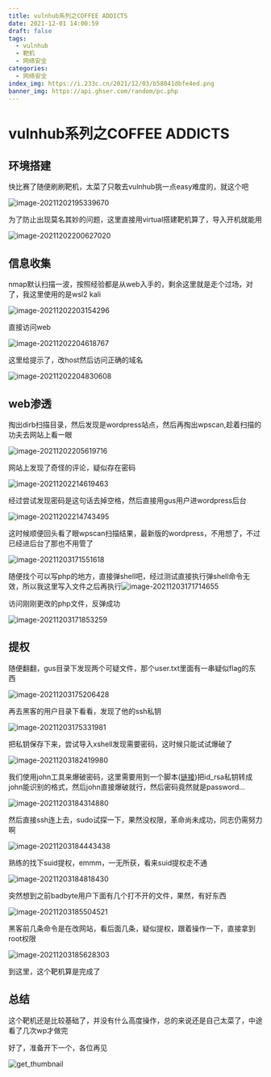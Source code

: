 ```yaml
---
title: vulnhub系列之COFFEE ADDICTS
date: 2021-12-01 14:00:59
draft: false
tags:
  - vulnhub
  - 靶机
  - 网络安全
categories:
  - 网络安全
index_img: https://i.233c.cn/2021/12/03/b58041dbfe4ed.png
banner_img: https://api.ghser.com/random/pc.php
---
```


# vulnhub系列之COFFEE ADDICTS

## 环境搭建

快比赛了随便刷刷靶机，太菜了只敢去vulnhub挑一点easy难度的，就这个吧

![image-20211202195339670](https://i.233c.cn/2021/12/02/88b0c2ae1775a.png)



为了防止出现莫名其妙的问题，这里直接用virtual搭建靶机算了，导入开机就能用

![image-20211202200627020](https://i.233c.cn/2021/12/02/da9add28fd671.png)



## 信息收集

nmap默认扫描一波，按照经验都是从web入手的，剩余这里就是走个过场，对了，我这里使用的是wsl2 kali

![image-20211202203154296](https://i.233c.cn/2021/12/02/c7604f72e42be.png)

直接访问web

![image-20211202204618767](https://i.233c.cn/2021/12/02/d0788b7776aee.png)

这里给提示了，改host然后访问正确的域名

![image-20211202204830608](https://i.233c.cn/2021/12/02/da44e7a292622.png)



## web渗透

掏出dirb扫描目录，然后发现是wordpress站点，然后再掏出wpscan,趁着扫描的功夫去网站上看一眼

![image-20211202205619716](https://i.233c.cn/2021/12/02/ef2f7f080d51d.png)

网站上发现了奇怪的评论，疑似存在密码

![image-20211202214619463](https://i.233c.cn/2021/12/02/0dd74ca49341a.png)

经过尝试发现密码是这句话去掉空格，然后直接用gus用户进wordpress后台

![image-20211202214743495](https://i.233c.cn/2021/12/02/a1e2715e18065.png)

这时候顺便回头看了眼wpscan扫描结果，最新版的wordpress，不用想了，不过已经进后台了那也不用管了

![image-20211203171551618](https://i.233c.cn/2021/12/03/81bbbceacd6ce.png)

随便找个可以写php的地方，直接弹shell吧，经过测试直接执行弹shell命令无效，所以我这里写入文件之后再执行![image-20211203171714655](https://i.233c.cn/2021/12/03/5535de834259a.png)

访问刚刚更改的php文件，反弹成功

![image-20211203171853259](https://i.233c.cn/2021/12/03/ec13b0d2780b7.png)



## 提权

随便翻翻，gus目录下发现两个可疑文件，那个user.txt里面有一串疑似flag的东西

![image-20211203175206428](https://i.233c.cn/2021/12/03/c093049c15971.png)

再去黑客的用户目录下看看，发现了他的ssh私钥

![image-20211203175331981](https://i.233c.cn/2021/12/03/97ee1d6dee6ab.png)

把私钥保存下来，尝试导入xshell发现需要密码，这时候只能试试爆破了

![image-20211203182419980](https://i.233c.cn/2021/12/03/0dab3cd0a0a0e.png)



我们使用john工具来爆破密码，这里需要用到一个脚本([链接](https://github.com/openwall/john/blob/bleeding-jumbo/run/ssh2john.py))把id_rsa私钥转成john能识别的格式，然后john直接爆破就行，然后密码竟然就是password...

![image-20211203184314880](https://i.233c.cn/2021/12/03/5c15c4f55b238.png)



然后直接ssh连上去，sudo试探一下，果然没权限，革命尚未成功，同志仍需努力啊

![image-20211203184443438](https://i.233c.cn/2021/12/03/6a73325c53305.png)



熟练的找下suid提权，emmm，一无所获，看来suid提权走不通

![image-20211203184818430](https://i.233c.cn/2021/12/03/bf4913941c1e5.png)



突然想到之前badbyte用户下面有几个打不开的文件，果然，有好东西

![image-20211203185504521](https://i.233c.cn/2021/12/03/72f0a8556ee8b.png)



黑客前几条命令是在改网站，看后面几条，疑似提权，跟着操作一下，直接拿到root权限

![image-20211203185628303](https://i.233c.cn/2021/12/03/2d8240bbd6d16.png)



到这里，这个靶机算是完成了

## 总结

这个靶机还是比较基础了，并没有什么高度操作，总的来说还是自己太菜了，中途看了几次wp才做完

好了，准备开下一个，各位再见

![get_thumbnail](https://i.233c.cn/2021/12/03/d8e95e4ed8a6a.webp)



